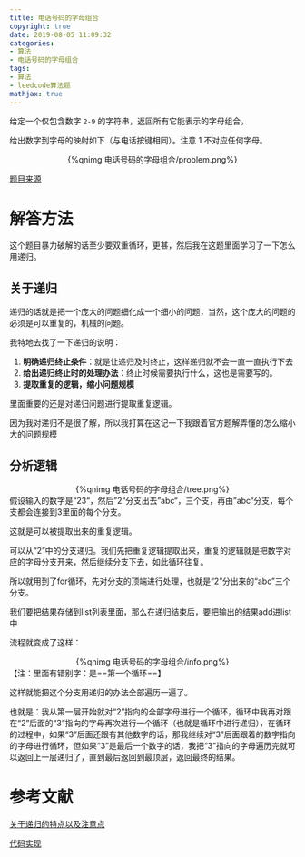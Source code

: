 ```yaml
---
title: 电话号码的字母组合
copyright: true
date: 2019-08-05 11:09:32
categories:
- 算法
- 电话号码的字母组合
tags:
- 算法
- leedcode算法题
mathjax: true
---
```


给定一个仅包含数字 `2-9` 的字符串，返回所有它能表示的字母组合。

给出数字到字母的映射如下（与电话按键相同）。注意 1 不对应任何字母。

<center>{%qnimg 电话号码的字母组合/problem.png%}</center>


[题目来源](https://leetcode-cn.com/problems/letter-combinations-of-a-phone-number/)

<!--more-->

# 解答方法

这个题目暴力破解的话至少要双重循环，更甚，然后我在这题里面学习了一下怎么用递归。



## 关于递归

递归的话就是把一个庞大的问题细化成一个细小的问题，当然，这个庞大的问题的必须是可以重复的，机械的问题。

我特地去找了一下递归的说明：

1. **明确递归终止条件**：就是让递归及时终止，这样递归就不会一直一直执行下去
2. **给出递归终止时的处理办法**：终止时候需要执行什么，这也是需要写的。
3. **提取重复的逻辑，缩小问题规模**

里面重要的还是对递归问题进行提取重复逻辑。

因为我对递归不是很了解，所以我打算在这记一下我跟着官方题解弄懂的怎么缩小大的问题规模

## 分析逻辑

<center>{%qnimg 电话号码的字母组合/tree.png%}</center>
假设输入的数字是“23“，然后”2“分支出去”abc“，三个支，再由”abc“分支，每个支都会连接到3里面的每个分支。

这就是可以被提取出来的重复逻辑。

可以从“2”中的分支递归。我们先把重复逻辑提取出来，重复的逻辑就是把数字对应的字母分支开来，然后继续分支下去，如此循环往复。

所以就用到了for循环，先对分支的顶端进行处理，也就是“2”分出来的“abc”三个分支。

我们要把结果存储到list列表里面，那么在递归结束后，要把输出的结果add进list中

流程就变成了这样：

<center>{%qnimg 电话号码的字母组合/info.png%}</center>
【注：里面有错别字：是==第一个循环==】

这样就能把这个分支用递归的办法全部遍历一遍了。

也就是：我从第一层开始就对“2”指向的全部字母进行一个循环，循环中我再对跟在“2”后面的“3”指向的字母再次进行一个循环（也就是循环中进行递归），在循环的过程中，如果“3”后面还跟有其他数字的话，那我继续对“3”后面跟着的数字指向的字母进行循环，但如果“3”是最后一个数字的话，我把“3”指向的字母遍历完就可以返回上一层递归了，直到最后返回到最顶层，返回最终的结果。

# 参考文献

[关于递归的特点以及注意点](https://blog.csdn.net/HD243608836/article/details/79973010)

[代码实现]()